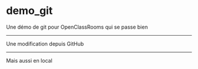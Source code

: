 ﻿# demo_git
Une démo de git pour OpenClassRooms qui se passe bien

----------------------

Une modification depuis GitHub


----------------------

Mais aussi en local
